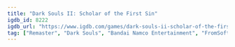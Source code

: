 ```yaml
---
title: "Dark Souls II: Scholar of the First Sin"
igdb_id: 8222
igdb_url: "https://www.igdb.com/games/dark-souls-ii-scholar-of-the-first-sin"
tag: ["Remaster", "Dark Souls", "Bandai Namco Entertainment", "FromSoftware", "Role-playing (RPG)", "Adventure", "Single player", "Multiplayer", "Co-operative", "Third person", "Action", "Fantasy", "Survival", "Historical", "Open world"]
---
```

